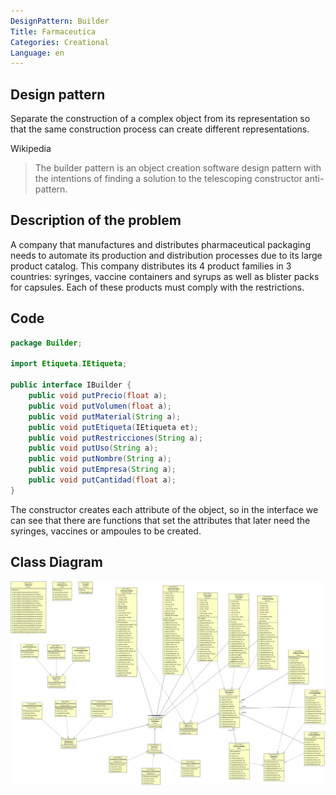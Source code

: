 ```yaml
---
DesignPattern: Builder
Title: Farmaceutica
Categories: Creational
Language: en
---
```


## Design pattern

Separate the construction of a complex object from its representation so that the same construction process can create different representations.

Wikipedia
>The builder pattern is an object creation software design pattern with the intentions of finding a solution to the telescoping constructor anti-pattern.

## Description of the problem

A company that manufactures and distributes pharmaceutical packaging needs to automate its production and distribution processes due to its large product catalog. This company distributes its 4 product families in 3 countries: syringes, vaccine containers and syrups as well as blister packs for capsules. Each of these products must comply with the restrictions.

## Code
```java
package Builder;

import Etiqueta.IEtiqueta;

public interface IBuilder {
    public void putPrecio(float a);
    public void putVolumen(float a);
    public void putMaterial(String a);
    public void putEtiqueta(IEtiqueta et);
    public void putRestricciones(String a);
    public void putUso(String a);
    public void putNombre(String a);         
    public void putEmpresa(String a);
    public void putCantidad(float a);
}
```

The constructor creates each attribute of the object, so in the interface we can see that there are functions that set the attributes that later need the syringes, vaccines or ampoules to be created.

## Class Diagram

![](./etc/Builder.jpg)
